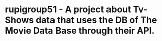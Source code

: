 # rupigroup51 - A project about Tv-Shows data that uses the DB of The Movie Data Base through their API. 
